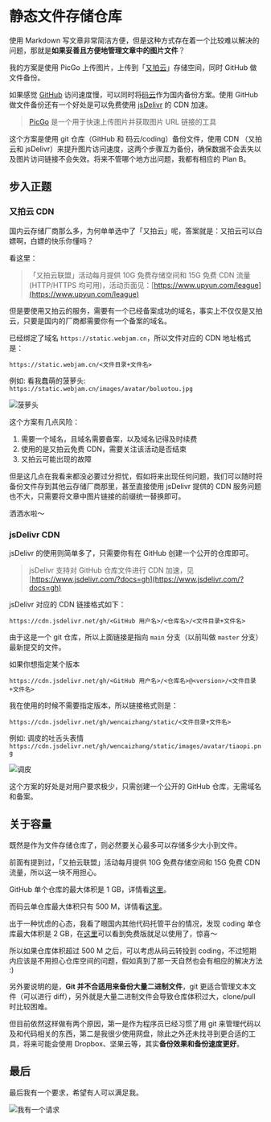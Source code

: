 # 静态文件存储仓库

使用 Markdown 写文章非常简洁方便，但是这种方式存在着一个比较难以解决的问题，那就是**如果妥善且方便地管理文章中的图片文件**？

我的方案是使用 PicGo 上传图片，上传到「[又拍云](https://www.upyun.com/)」存储空间，同时 GitHub 做文件备份。

如果感觉 [GitHub](https://github.com/) 访问速度慢，可以同时将[码云](https://gitee.com/)作为国内备份方案。使用 GitHub 做文件备份还有一个好处是可以免费使用 [jsDelivr](https://www.jsdelivr.com/) 的 CDN 加速。

> [PicGo](https://github.com/Molunerfinn/PicGo/) 是一个用于快速上传图片并获取图片 URL 链接的工具

这个方案是使用 git 仓库（GitHub 和 码云/coding）备份文件，使用 CDN （又拍云和 jsDelivr）来提升图片访问速度，这两个步骤互为备份，确保数据不会丢失以及图片访问链接不会失效。将来不管哪个地方出问题，我都有相应的 Plan B。

## 步入正题

### 又拍云 CDN

国内云存储厂商那么多，为何单单选中了「又拍云」呢，答案就是：又拍云可以白嫖啊，白嫖的快乐你懂吗？

看这里：

> 「又拍云联盟」活动每月提供 10G 免费存储空间和 15G 免费 CDN 流量(HTTP/HTTPS 均可用)，活动页面见：[https://www.upyun.com/league](https://www.upyun.com/league)

但是要使用又拍云的服务，需要有一个已经备案成功的域名，事实上不仅仅是又拍云，只要是国内的厂商都需要你有一个备案的域名。

已经绑定了域名 `https://static.webjam.cn`，所以文件对应的 CDN 地址格式是：

```text
https://static.webjam.cn/<文件目录+文件名>
```

例如: 看我蠢萌的菠萝头: `https://static.webjam.cn/images/avatar/boluotou.jpg`

![菠萝头](https://static.webjam.cn/images/avatar/boluotou.jpg)

这个方案有几点风险：

1. 需要一个域名，且域名需要备案，以及域名记得及时续费
2. 使用的是又拍云免费 CDN，需要关注该活动是否结束
3. 又拍云可能出现的故障

但是这几点在我看来都没必要过分担忧，假如将来出现任何问题，我们可以随时将备份文件存到其他云存储厂商那里，甚至直接使用 jsDelivr 提供的 CDN 服务问题也不大，只需要将文章中图片链接的前缀统一替换即可。

洒洒水啦～

### jsDelivr CDN

jsDelivr 的使用则简单多了，只需要你有在 GitHub 创建一个公开的仓库即可。

> jsDelivr 支持对 GitHub 仓库文件进行 CDN 加速，见 [https://www.jsdelivr.com/?docs=gh](https://www.jsdelivr.com/?docs=gh)

jsDelivr 对应的 CDN 链接格式如下：

```text
https://cdn.jsdelivr.net/gh/<GitHub 用户名>/<仓库名>/<文件目录+文件名>
```

由于这是一个 git 仓库，所以上面链接是指向 `main` 分支（以前叫做 `master` 分支）最新提交的文件。

如果你想指定某个版本

```text
https://cdn.jsdelivr.net/gh/<GitHub 用户名>/<仓库名>@<version>/<文件目录+文件名>
```

我在使用的时候不需要指定版本，所以链接格式则是：

```text
https://cdn.jsdelivr.net/gh/wencaizhang/static/<文件目录+文件名>
```

例如: 调皮的吐舌头表情 `https://cdn.jsdelivr.net/gh/wencaizhang/static/images/avatar/tiaopi.png`

![调皮](https://static.webjam.cn/images/avatar/tiaopi.png)

这个方案的好处是对用户要求极少，只需创建一个公开的 GitHub 仓库，无需域名和备案。

## 关于容量

既然是作为文件存储仓库了，则必然要关心最多可以存储多少大小到文件。

前面有提到过，「又拍云联盟」活动每月提供 10G 免费存储空间和 15G 免费 CDN 流量，所以这一块不用担心。

GitHub 单个仓库的最大体积是 1 GB，详情看[这里](https://docs.github.com/cn/free-pro-team@latest/github/managing-large-files/what-is-my-disk-quota)。

而码云单仓库最大体积只有 500 M，详情看[这里](https://gitee.com/help/articles/4232#article-header0)。

出于一种忧虑的心态，我看了眼国内其他代码托管平台的情况，发现 coding 单仓库最大体积是 2 GB，在[这里](https://coding.net/pricing)可以看到免费版就足以使用了，惊喜～

所以如果仓库体积超过 500 M 之后，可以考虑从码云转投到 coding，不过短期内应该是不用担心仓库空间的问题，假如真到了那一天自然也会有相应的解决方法 :)

另外要说明的是，**Git 并不合适用来备份大量二进制文件**，git 更适合管理文本文件（可以进行 diff），另外就是大量二进制文件会导致仓库体积过大，clone/pull 时比较困难。

但目前依然这样做有两个原因，第一是作为程序员已经习惯了用 git 来管理代码以及和代码相关的东西，第二是我很少使用网盘，除此之外还未找寻到更合适的工具，将来可能会使用 Dropbox、坚果云等，其实**备份效果和备份速度更好**。

## 最后

最后我有一个要求，希望有人可以满足我。

![我有一个请求](https://cdn.jsdelivr.net/gh/wencaizhang/static/images/best-wishes.png.png)
